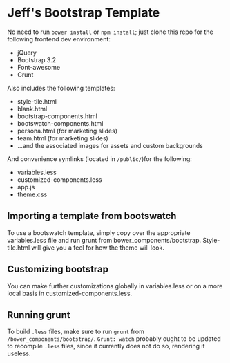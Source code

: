 Jeff's Bootstrap Template
=========================

No need to run `bower install` or `npm install`; just clone this repo for the following frontend dev environment:

* jQuery
* Bootstrap 3.2
* Font-awesome
* Grunt 

Also includes the following templates:
* style-tile.html
* blank.html
* bootstrap-components.html
* bootswatch-components.html
* persona.html (for marketing slides)
* team.html (for marketing slides)
* ...and the associated images for assets and custom backgrounds

And convenience symlinks (located in `/public/`)for the following:

* variables.less
* customized-components.less
* app.js
* theme.css 

Importing a template from bootswatch
-----------------------------------

To use a bootswatch template, simply copy over the appropriate variables.less file and run grunt from bower_components/bootstrap. Style-tile.html will give you a feel for how the theme will look. 

Customizing bootstrap
---------------------
You can make further customizations globally in variables.less or on a more local basis in customized-components.less.

Running grunt
-------------
To build `.less` files, make sure to run `grunt` from `/bower_components/bootstrap/`. `Grunt: watch` probably ought to be updated to recompile `.less` files, since it currently does not do so, rendering it useless.





